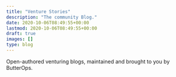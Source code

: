 ```yaml
---
title: "Venture Stories"
description: "The community Blog."
date: 2020-10-06T08:49:55+00:00
lastmod: 2020-10-06T08:49:55+00:00
draft: true
images: []
type: blog
---
```


Open-authored venturing blogs, maintained and brought to you by ButterOps.
